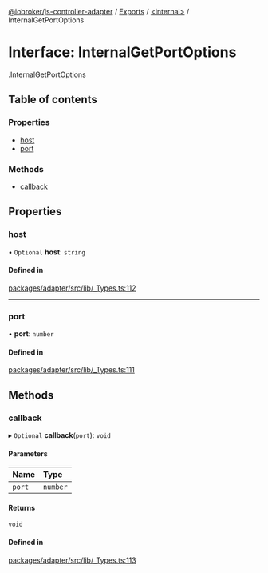[@iobroker/js-controller-adapter](../README.md) / [Exports](../modules.md) / [<internal\>](../modules/internal_.md) / InternalGetPortOptions

# Interface: InternalGetPortOptions

[<internal>](../modules/internal_.md).InternalGetPortOptions

## Table of contents

### Properties

- [host](internal_.InternalGetPortOptions.md#host)
- [port](internal_.InternalGetPortOptions.md#port)

### Methods

- [callback](internal_.InternalGetPortOptions.md#callback)

## Properties

### host

• `Optional` **host**: `string`

#### Defined in

[packages/adapter/src/lib/_Types.ts:112](https://github.com/ioBroker/ioBroker.js-controller/blob/8ea66616/packages/adapter/src/lib/_Types.ts#L112)

___

### port

• **port**: `number`

#### Defined in

[packages/adapter/src/lib/_Types.ts:111](https://github.com/ioBroker/ioBroker.js-controller/blob/8ea66616/packages/adapter/src/lib/_Types.ts#L111)

## Methods

### callback

▸ `Optional` **callback**(`port`): `void`

#### Parameters

| Name | Type |
| :------ | :------ |
| `port` | `number` |

#### Returns

`void`

#### Defined in

[packages/adapter/src/lib/_Types.ts:113](https://github.com/ioBroker/ioBroker.js-controller/blob/8ea66616/packages/adapter/src/lib/_Types.ts#L113)
